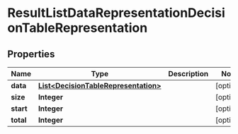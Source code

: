 
# ResultListDataRepresentationDecisionTableRepresentation

## Properties
Name | Type | Description | Notes
------------ | ------------- | ------------- | -------------
**data** | [**List&lt;DecisionTableRepresentation&gt;**](DecisionTableRepresentation.md) |  |  [optional]
**size** | **Integer** |  |  [optional]
**start** | **Integer** |  |  [optional]
**total** | **Integer** |  |  [optional]



